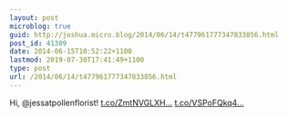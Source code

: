 ```yaml
---
layout: post
microblog: true
guid: http://joshua.micro.blog/2014/06/14/t477961777347833856.html
post_id: 41309
date: 2014-06-15T10:52:22+1100
lastmod: 2019-07-30T17:41:49+1100
type: post
url: /2014/06/14/t477961777347833856.html
---
```

Hi, @jessatpollenflorist! [t.co/ZmtNVGLXH...](http://t.co/ZmtNVGLXHQ) [t.co/VSPoFQkq4...](http://t.co/VSPoFQkq4k)

